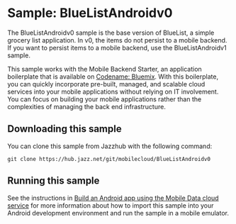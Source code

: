 Sample: BlueListAndroidv0
===

The BlueListAndroidv0 sample is the base version of BlueList, a simple grocery list application.  In v0, the items do not persist to a mobile backend. If you want to persist items to a mobile backend, use the BlueListAndroidv1 sample.

This sample works with the Mobile Backend Starter, an application boilerplate that is available on [Codename: Bluemix](https://www.ng.bluemix.net).  With this boilerplate, you can quickly incorporate pre-built, managed, and scalable cloud services into your mobile applications without relying on IT involvement. You can focus on building your mobile applications rather than the complexities of managing the back end infrastructure.


Downloading this sample
---
You can clone this sample from Jazzhub with the following command: 

    git clone https://hub.jazz.net/git/mobilecloud/BlueListAndroidv0


Running this sample
---

See the instructions in [Build an Android app using the Mobile Data cloud service](http://www.ibm.com/developerworks/library/mo-android-mobiledata-app/index.html) for more information about how to import this sample into your Android development environment and run the sample in a mobile emulator.

